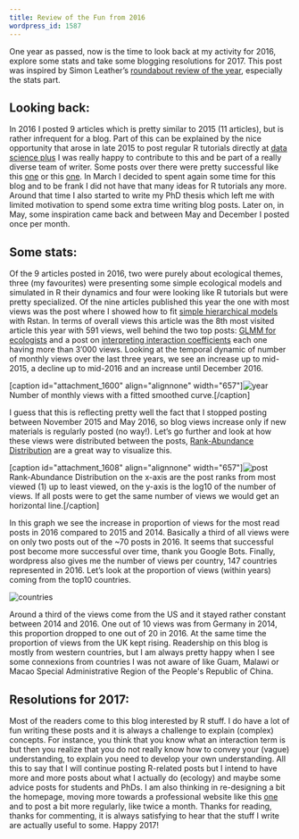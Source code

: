 ```yaml
---
title: Review of the Fun from 2016
wordpress_id: 1587
---
```


One year as passed, now is the time to look back at my activity for 2016, explore some stats and take some blogging resolutions for 2017. This post was inspired by Simon Leather’s [roundabout review of the year](https://simonleather.wordpress.com/2017/01/01/a-roundabout-review-of-the-year-highlights-from-2016/), especially the stats part.


## Looking back:


In 2016 I posted 9 articles which is pretty similar to 2015 (11 articles), but is rather infrequent for a blog. Part of this can be explained by the nice opportunity that arose in late 2015 to post regular R tutorials directly at [data science plus](https://datascienceplus.com/author/lionel-hertzog/) I was really happy to contribute to this and be part of a really diverse team of writer. Some posts over there were pretty successful like this [one](https://datascienceplus.com/bayesian-regression-with-stan-part-1-normal-regression/) or this [one](https://datascienceplus.com/standard-deviation-vs-standard-error/). In March I decided to spent again some time for this blog and to be frank I did not have that many ideas for R tutorials any more. Around that time I also started to write my PhD thesis which left me with limited motivation to spend some extra time writing blog posts. Later on, in May, some inspiration came back and between May and December I posted once per month.


## Some stats:


Of the 9 articles posted in 2016, two were purely about ecological themes, three (my favourites) were presenting some simple ecological models and simulated in R their dynamics and four were looking like R tutorials but were pretty specialized. Of the nine articles published this year the one with most views was the post where I showed how to fit [simple hierarchical models](https://biologyforfun.wordpress.com/2016/11/10/hierarchical-models-with-rstan-part-1/) with Rstan. In terms of overall views this article was the 8th most visited article this year with 591 views, well behind the two top posts: [GLMM for ecologists](https://biologyforfun.wordpress.com/2014/03/12/generalized-linear-mixed-models-in-ecology-and-in-r/) and a post on [interpreting interaction coefficients](https://biologyforfun.wordpress.com/2014/04/08/interpreting-interaction-coefficient-in-r-part1-lm/) each one having more than 3’000 views. Looking at the temporal dynamic of number of monthly views over the last three years, we see an increase up to mid-2015, a decline up to mid-2016 and an increase until December 2016.

[caption id="attachment_1600" align="alignnone" width="657"]![year](https://biologyforfun.files.wordpress.com/2017/01/year.png) Number of monthly views with a fitted smoothed curve.[/caption]



I guess that this is reflecting pretty well the fact that I stopped posting between November 2015 and May 2016, so blog views increase only if new materials is regularly posted (no way!). Let’s go further and look at how these views were distributed between the posts, [Rank-Abundance Distribution](https://en.wikipedia.org/wiki/Rank_abundance_curve) are a great way to visualize this.

[caption id="attachment_1608" align="alignnone" width="657"]![post](https://biologyforfun.files.wordpress.com/2017/01/post1.png) Rank-Abundance Distribution on the x-axis are the post ranks from most viewed (1) up to least viewed, on the y-axis is the log10 of the number of views. If all posts were to get the same number of views we would get an horizontal line.[/caption]



In this graph we see the increase in proportion of views for the most read posts in 2016 compared to 2015 and 2014. Basically a third of all views were on only two posts out of the ~70 posts in 2016. It seems that successful post become more successful over time, thank you Google Bots. Finally, wordpress also gives me the number of views per country, 147 countries represented in 2016. Let’s look at the proportion of views (within years) coming from the top10 countries.

![countries](https://biologyforfun.files.wordpress.com/2017/01/countries.png)

Around a third of the views come from the US and it stayed rather constant between 2014 and 2016. One out of 10 views was from Germany in 2014, this proportion dropped to one out of 20 in 2016. At the same time the proportion of views from the UK kept rising. Readership on this blog is mostly from western countries, but I am always pretty happy when I see some connexions from countries I was not aware of like Guam, Malawi or Macao Special Administrative Region of the People's Republic of China.


## Resolutions for 2017:


Most of the readers come to this blog interested by R stuff. I do have a lot of fun writing these posts and it is always a challenge to explain (complex) concepts. For instance, you think that you know what an interaction term is but then you realize that you do not really know how to convey your (vague) understanding, to explain you need to develop your own understanding. All this to say that I will continue posting R-related posts but I intend to have more and more posts about what I actually do (ecology) and maybe some advice posts for students and PhDs. I am also thinking in re-designing a bit the homepage, moving more towards a professional website like this [one](http://dylancraven.weebly.com/) and to post a bit more regularly, like twice a month. Thanks for reading, thanks for commenting, it is always satisfying to hear that the stuff I write are actually useful to some. Happy 2017!
